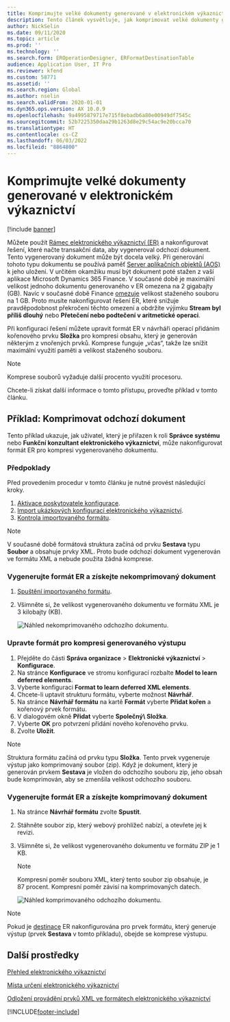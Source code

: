 ```yaml
---
title: Komprimujte velké dokumenty generované v elektronickém výkaznictví
description: Tento článek vysvětluje, jak komprimovat velké dokumenty generované formátem Electronic reporting (ER).
author: NickSelin
ms.date: 09/11/2020
ms.topic: article
ms.prod: ''
ms.technology: ''
ms.search.form: EROperationDesigner, ERFormatDestinationTable
audience: Application User, IT Pro
ms.reviewer: kfend
ms.custom: 58771
ms.assetid: ''
ms.search.region: Global
ms.author: nselin
ms.search.validFrom: 2020-01-01
ms.dyn365.ops.version: AX 10.0.9
ms.openlocfilehash: 9a4995879717e715f8ebadb6a80e00949df7545c
ms.sourcegitcommit: 52b7225350daa29b1263d8e29c54ac9e20bcca70
ms.translationtype: HT
ms.contentlocale: cs-CZ
ms.lasthandoff: 06/03/2022
ms.locfileid: "8864800"
---
```

# <a name="compress-large-documents-that-are-generated-in-electronic-reporting"></a>Komprimujte velké dokumenty generované v elektronickém výkaznictví 

[!include [banner](../includes/banner.md)]

Můžete použít [Rámec elektronického výkaznictví (ER)](general-electronic-reporting.md) a nakonfigurovat řešení, které načte transakční data, aby vygeneroval odchozí dokument. Tento vygenerovaný dokument může být docela velký. Při generování tohoto typu dokumentu se používá paměť [Server aplikačních objektů (AOS)](../dev-tools/access-instances.md#location-of-packages-source-code-and-other-aos-configurations) k jeho uložení. V určitém okamžiku musí být dokument poté stažen z vaší aplikace Microsoft Dynamics 365 Finance. V současné době je maximální velikost jednoho dokumentu generovaného v ER omezena na 2 gigabajty (GB). Navíc v současné době Finance [omezuje](https://fix.lcs.dynamics.com/Issue/Details?kb=4569432&bugId=453907&dbType=3) velikost staženého souboru na 1 GB. Proto musíte nakonfigurovat řešení ER, které snižuje pravděpodobnost překročení těchto omezení a obdržíte výjimku **Stream byl příliš dlouhý** nebo **Přetečení nebo podtečení v aritmetické operaci**.

Při konfiguraci řešení můžete upravit formát ER v návrháři operací přidáním kořenového prvku **Složka** pro kompresi obsahu, který je generován některým z vnořených prvků. Komprese funguje „včas“, takže lze snížit maximální využití paměti a velikost staženého souboru.

> [!NOTE]
> Komprese souborů vyžaduje další procento využití procesoru.

Chcete-li získat další informace o tomto přístupu, proveďte příklad v tomto článku.

## <a name="example-compress-an-outbound-document"></a>Příklad: Komprimovat odchozí dokument

Tento příklad ukazuje, jak uživatel, který je přiřazen k roli **Správce systému** nebo **Funkční konzultant elektronického výkaznictví**, může nakonfigurovat formát ER pro kompresi vygenerovaného dokumentu.

### <a name="prerequisites"></a>Předpoklady

Před provedením procedur v tomto článku je nutné provést následující kroky.

1. [Aktivace poskytovatele konfigurace](er-defer-xml-element.md#activate-a-configuration-provider).
2. [Import ukázkových konfigurací elektronického výkaznictví](er-defer-xml-element.md#import-the-sample-er-configurations).
3. [Kontrola importovaného formátu](er-defer-xml-element.md#review-the-imported-format).

> [!NOTE]
> V současné době formátová struktura začíná od prvku **Sestava** typu **Soubor** a obsahuje prvky XML. Proto bude odchozí dokument vygenerován ve formátu XML a nebude použita žádná komprese.

### <a name="generate-an-er-format-to-get-an-uncompressed-document"></a>Vygenerujte formát ER a získejte nekomprimovaný dokument

1. [Spuštění importovaného formátu](er-defer-xml-element.md#run-the-imported-format).
2. Všimněte si, že velikost vygenerovaného dokumentu ve formátu XML je 3 kilobajty (KB).

    ![Náhled nekomprimovaného odchozího dokumentu.](./media/er-compress-outbound-files1.png)

### <a name="modify-the-format-to-compress-the-generated-output"></a>Upravte formát pro kompresi generovaného výstupu

1. Přejděte do části **Správa organizace** \> **Elektronické výkaznictví** \> **Konfigurace**.
2. Na stránce **Konfigurace** ve stromu konfigurací rozbalte **Model to learn deferred elements**.
3. Vyberte konfiguraci **Format to learn deferred XML elements**.
4. Chcete-li uptavit strukturu formátu, vyberte možnost **Návrhář**.
5. Na stránce **Návrhář formátu** na kartě **Formát** vyberte **Přidat kořen** a kořenový prvek formátu.
6. V dialogovém okně **Přidat** vyberte **Společný\\ Složka**.
7. Vyberte **OK** pro potvrzení přidání nového kořenového prvku.
8. Zvolte **Uložit**.

> [!NOTE]
> Struktura formátu začíná od prvku typu **Složka**. Tento prvek vygeneruje výstup jako komprimovaný soubor (zip). Když je dokument, který je generován prvkem **Sestava** je vložen do odchozího souboru zip, jeho obsah bude komprimován, aby se zmenšila velikost odchozího souboru.

### <a name="generate-an-er-format-to-get-a-compressed-document"></a>Vygenerujte formát ER a získejte komprimovaný dokument

1. Na stránce **Návrhář formátu** zvolte **Spustit**.
2. Stáhněte soubor zip, který webový prohlížeč nabízí, a otevřete jej k revizi.
3. Všimněte si, že velikost vygenerovaného dokumentu ve formátu ZIP je 1 KB.

    > [!NOTE] 
    > Kompresní poměr souboru XML, který tento soubor zip obsahuje, je 87 procent. Kompresní poměr závisí na komprimovaných datech.

    ![Náhled komprimovaného odchozího dokumentu.](./media/er-compress-outbound-files2.png)

> [!NOTE]
> Pokud je [destinace](electronic-reporting-destinations.md) ER nakonfigurována pro prvek formátu, který generuje výstup (prvek **Sestava** v tomto příkladu), obejde se komprese výstupu.

## <a name="additional-resources"></a>Další prostředky

[Přehled elektronického výkaznictví](general-electronic-reporting.md)

[Místa určení elektronického výkaznictví](electronic-reporting-destinations.md)

[Odložení provádění prvků XML ve formátech elektronického výkaznictví](er-defer-xml-element.md)


[!INCLUDE[footer-include](../../../includes/footer-banner.md)]